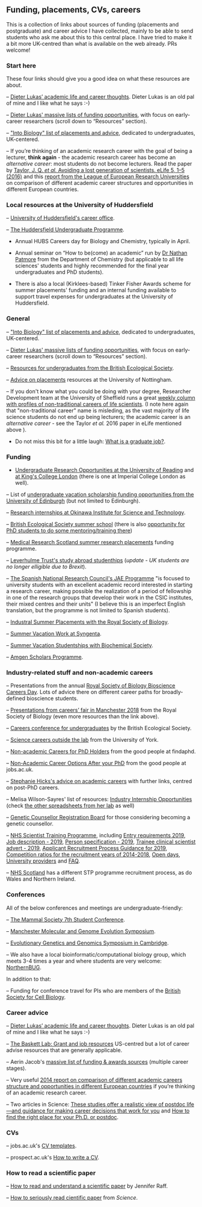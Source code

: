 
## Funding, placements, CVs, careers

This is a collection of links about sources of funding (placements and postgraduate) and career advice I have collected, mainly to be able to send students who ask me about this to this central place. I have tried to make it a bit more UK-centred than what is available on the web already. PRs welcome!

### Start here

These four links should give you a good idea on what these resources are about.

–	[Dieter Lukas’ academic life and career thoughts](https://dieterlukas.github.io/academiccareer.html). Dieter Lukas is an old pal of mine and I like what he says :-)

–	[Dieter Lukas' massive lists of funding opportunities](http://dieterlukas.strikingly.com/), with focus on early-career researchers (scroll down to “Resources” section).

–	["Into Biology" list of placements and advice](http://intobiology.org.uk/summer-vacation-placements/), dedicated to undergraduates, UK-centered.

–	If you’re thinking of an academic research career with the goal of being a lecturer, **think again** - the academic research career has become an _alternative career_: most students do not become lecturers. Read the paper by [Taylor, J. Q. _et al._ Avoiding a lost generation of scientists. eLife 5, 1–5 (2016)](https://elifesciences.org/articles/17393) and this [report from the League of European Research Universities](http://www.ub.edu/portal/documents/34829/458399/LERU_AP17_tenure_track_final%5B1%5D.pdf/71d48297-0158-4785-bbcf-b2976575e769) on comparison of different academic career structures and opportunities in different European countries.

### Local resources at the University of Huddersfield

–	[University of Huddersfield's career office](https://students.hud.ac.uk/careers/mycareerplus/).

–	[The Huddersfield Undergraduate Programme](https://students.hud.ac.uk/careers/jobsandprofessionalexperience/workexperience/undergraduateinternships/).

- Annual HUBS Careers day for Biology and Chemistry, typically in April.

- Annual seminar on “How to be(come) an academic” run by [Dr Nathan Patmore](https://pure.hud.ac.uk/en/persons/nathan-patmore) from the Department of Chemistry (but applicable to all life sciences' students and highly recommended for the final year undergraduates and PhD students).

- There is also a local (Kirklees-based) Tinker Fisher Awards scheme for summer placements' funding and an internal funding available to support travel expenses for undergraduates at the University of Huddersfield.

### General

–	["Into Biology" list of placements and advice](http://intobiology.org.uk/summer-vacation-placements/), dedicated to undergraduates, UK-centered.

–	[Dieter Lukas' massive lists of funding opportunities](http://dieterlukas.strikingly.com/), with focus on early-career researchers (scroll down to “Resources” section).

–	[Resources for undergraduates from the British Ecological Society](https://www.britishecologicalsociety.org/learning-and-resources/career-development/undergraduates/).

–	[Advice on placements](https://www.nottingham.ac.uk/careers/students/work-experience/index.aspx) resources at the University of Nottingham.

–	If you don't know what you could be doing with your degree, Researcher Development team at the University of Sheffield runs a great [weekly column with profiles of non-traditional careers of life scientists](https://thinkaheadsheffield.wordpress.com/tag/sheffvista/). (I note here again that "non-traditional career" name is misleding, as the vast majority of life science students do not end up being lecturers; the academic career is an _alternative career_ - see the Taylor _et al._ 2016 paper in eLife mentioned above ).

- Do not miss this bit for a little laugh: [What is a graduate job?](https://wonkhe.com/blogs/what-is-a-graduate-job/).

### Funding

- [Undergraduate Research Opportunities at the University of Reading]( http://www.reading.ac.uk/internal/urop/urop_home.aspx) and [at King's College London](https://www.kcl.ac.uk/campuslife/ke/ug-rfs/UGRFS-Home.aspx) (there is one at Imperial College London as well).

–	List of [undergraduate vacation scholarship funding opportunities from the University of Edinburgh](https://www.edinburghneuroscience.ed.ac.uk/undergraduate-vacation-scholarship-funding-opportunities) (but not limited to Edinburgh).

–	[Research internships at Okinawa Institute for Science and Technology](https://groups.oist.jp/grad/research-interns).

–	[British Ecological Society summer school](https://www.britishecologicalsociety.org/learning-and-resources/career-development/summer-school/) (there is also [opportunity for PhD students to do some mentoring/training there](https://www.britishecologicalsociety.org/learning-and-resources/career-development/postgraduates-phds/))

–	[Medical Research Scotland summer research placements](https://medicalresearchscotland.org.uk/applying-for-funding/) funding programme.

–	[Leverhulme Trust's study abroad studenthips](https://www.leverhulme.ac.uk/funding/grant-schemes/study-abroad-studentships) (_update - UK students are no longer elligible due to Brexit_).

–	[The Spanish National Research Council's JAE Programme](http://www.csic.es/programa-jae) "is focused to university students with an excellent academic record interested in starting a research career, making possible the realization of a period of fellowship in one of the research groups that develop their work in the CSIC institutes, their mixed centres and their units" (I believe this is an imperfect English translation, but the programme is not limited to Spanish students).

–	[Industral Summer Placements with the Royal Society of Biology](https://www.rsb.org.uk/careers-and-cpd/careers/industrial-summer-placements).

–	[Summer Vacation Work at Syngenta](https://www.syngenta.co.uk/summer-internships).

–	[Summer Vacation Studentships with Biochemical Society](http://www.biochemistry.org/Grants/SummerVacationStudentships.aspx).

–	[Amgen Scholars Programme](http://amgenscholars.com).

### Industry-related stuff and non-academic careers

–	Presentations from the annual [Royal Society of Biology Bioscience Careers Day](http://www.pearltrees.com/mycareer_resourcehub/society-biology-bioscience/id22504187). Lots of advice there on different career paths for broadly-defined bioscience students.

–	[Presentations from careers’ fair in Manchester 2018](https://www.rsb.org.uk/careers-and-cpd/careers/bioscience-careers-day/careers-presentations) from the Royal Society of Biology (even more resources than the link above).

–	[Careers conference for undergraduates](https://www.britishecologicalsociety.org/learning-and-resources/career-development/undergraduates/) by the British Ecological Society.

–	[Science careers outside the lab](https://www.york.ac.uk/media/studenthome/workandvolunteering/infosheets/considering/science-careers-outside-the-Lab.pdf) from the University of York.

–	[Non-academic Careers for PhD Holders](https://www.findaphd.com/advice/doing/phd-non-academic-careers.aspx) from the good people at findaphd.

–	[Non-Academic Career Options After your PhD](https://www.jobs.ac.uk/careers-advice/studentships/1998/non-academic-career-options-after-your-phd) from the good people at jobs.ac.uk.

–	[Stephanie Hicks's advice on academic careers](https://github.com/stephaniehicks/classroomNotes/blob/master/academicJobNotes.md) with further links, centred on post-PhD careers.

–	Melisa Wilson-Sayres' list of resources: [Industry Internship Opportunities](https://docs.google.com/spreadsheets/d/1roxLF4_QKXmZPrbzQiEYyWQZBGGR_IJImHYql2uhK1Y/edit#gid=0) (check [the other spreadsheets from her lab](http://www.sexchrlab.org/lab#/funding-and-internships) as well)

–	[Genetic Counsellor Registration Board](http://www.gcrb.org.uk/public/) for those considering becoming a genetic counsellor.

–	[NHS Scientist Training Programme](http://www.nshcs.hee.nhs.uk/join-programme/nhs-scientist-training-programme/about-the-scientist-training-programme), including [Entry requirements 2019](http://www.nshcs.hee.nhs.uk/join-programme/nhs-scientist-training-programme/entry-requirements), [Job description - 2019](http://www.nshcs.hee.nhs.uk/images/stp-recruitment/stp-2019-job-description-v1.pdf),  [Person specification - 2019](http://www.nshcs.hee.nhs.uk/images/stp-recruitment/stp-2019-person-spec-v2.0.pdf),  [Trainee clinical scientist advert - 2019](http://www.nshcs.hee.nhs.uk/images/stp-recruitment/stp-2019-advert.pdf), [Applicant Recruitment Process Guidance for 2019](http://www.nshcs.hee.nhs.uk/images/stp-recruitment/stp-2019-applicant-guidance-v1.0.pdf), [Competition ratios for the recruitment years of 2014-2018](http://www.nshcs.hee.nhs.uk/images/stp-recruitment/stp-competition-ratios-v1-2018.pdf), [Open days](http://www.nshcs.hee.nhs.uk/join-programme/nhs-scientist-training-programme/open-days), [University providers](http://www.nshcs.hee.nhs.uk/join-programme/nhs-scientist-training-programme/university-providers) and [FAQ](http://www.nshcs.hee.nhs.uk/join-programme/nhs-scientist-training-programme/frequently-asked-questions).

–	[NHS Scotland](https://www.nes.scot.nhs.uk/education-and-training/by-discipline/healthcare-science.aspx) has a different STP programme recruitment process, as do Wales and Northern Ireland.

### Conferences

All of the below conferences and meetings are undergraduate-friendly:

–	[The Mammal Society 7th Student Conference](http://www.mammal.org.uk/events/the-mammal-society-7th-student-conference/).

–	[Manchester Molecular and Genome Evolution Symposium](https://manchestermage.wordpress.com/).

–	[Evolutionary Genetics and Genomics Symposium in Cambridge](https://evolutionarygeneticsandgenomics.com/registrationevolutionary-genetics-and-genomics-symposium/).

–	We also have a local bioinformatic/computational biology group, which meets 3-4 times a year and where students are very welcome: [NorthernBUG](https://northernbug.github.io).

In addition to that:

–	Funding for conference travel for PIs who are members of the [British Society for Cell Biology](https://bscb.org/competitions-awardsgrants/cob-support-grants/).

### Career advice

–	[Dieter Lukas’ academic life and career thoughts](https://dieterlukas.github.io/academiccareer.html). Dieter Lukas is an old pal of mine and I like what he says :-)

–	[The Baskett Lab: Grant and job resources](http://www.des.ucdavis.edu/faculty/baskett/links/academia.html) US-centred but a lot of career advise resources that are generally applicable.

–	Aerin Jacob's [massive list of funding & awards sources](http://www.aerinjacob.ca/funding--awards.html) (multiple career stages).

–	Very useful [2014 report on comparison of different academic careers structure and opportunities in different European countries](https://www.ub.edu/portal/documents/34829/458399/LERU_AP17_tenure_track_final%5B1%5D.pdf/71d48297-0158-4785-bbcf-b2976575e769) if you’re thinking of an academic research career.

–	Two articles in Science: [These studies offer a realistic view of postdoc life—and guidance for making career decisions that work for you](http://www.sciencemag.org/careers/2018/09/these-studies-offer-realistic-view-postdoc-life-and-guidance-making-career-decisions) and [How to find the right place for your Ph.D. or postdoc](http://www.sciencemag.org/careers/2018/09/how-find-right-place-your-phd-or-postdoc).

### CVs

–	jobs.ac.uk's [CV templates](https://www.jobs.ac.uk/careers-advice/cv-templates).

–	prospect.ac.uk's [How to write a CV](https://www.prospects.ac.uk/careers-advice/cvs-and-cover-letters/how-to-write-a-cv).

### How to read a scientific paper

–	[How to read and understand a scientific paper](https://violentmetaphors.com/2013/08/25/how-to-read-and-understand-a-scientific-paper-2/) by Jennifer Raff.

–	[How to seriously read cientific paper](http://www.sciencemag.org/careers/2016/03/how-seriously-read-scientific-paper) from _Science_.

